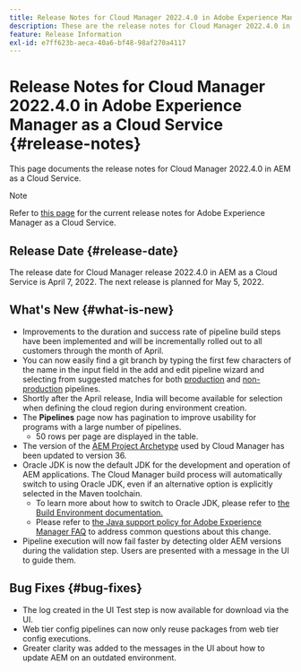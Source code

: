 ```yaml
---
title: Release Notes for Cloud Manager 2022.4.0 in Adobe Experience Manager as a Cloud Service
description: These are the release notes for Cloud Manager 2022.4.0 in AEM as a Cloud Service.
feature: Release Information
exl-id: e7ff623b-aeca-40a6-bf48-98af270a4117
---
```

# Release Notes for Cloud Manager 2022.4.0 in Adobe Experience Manager as a Cloud Service {#release-notes}

This page documents the release notes for Cloud Manager 2022.4.0 in AEM as a Cloud Service.

>[!NOTE]
>
>Refer to [this page](/help/release-notes/release-notes-cloud/release-notes-current.md) for the current release notes for Adobe Experience Manager as a Cloud Service.

## Release Date {#release-date}

The release date for Cloud Manager release 2022.4.0 in AEM as a Cloud Service is April 7, 2022. The next release is planned for May 5, 2022.

## What's New {#what-is-new}

* Improvements to the duration and success rate of pipeline build steps have been implemented and will be incrementally rolled out to all customers through the month of April.
* You can now easily find a git branch by typing the first few characters of the name in the input field in the add and edit pipeline wizard and selecting from suggested matches for both [production](/help/implementing/cloud-manager/configuring-pipelines/configuring-production-pipelines.md) and [non-production](/help/implementing/cloud-manager/configuring-pipelines/configuring-non-production-pipelines.md) pipelines.
* Shortly after the April release, India will become available for selection when defining the cloud region during environment creation.
* The **Pipelines** page now has pagination to improve usability for programs with a large number of pipelines.
  * 50 rows per page are displayed in the table.
* The version of the [AEM Project Archetype](https://experienceleague.adobe.com/docs/experience-manager-core-components/using/developing/archetype/overview.html) used by Cloud Manager has been updated to version 36.
* Oracle JDK is now the default JDK for the development and operation of AEM applications. The Cloud Manager build process will automatically switch to using Oracle JDK, even if an alternative option is explicitly selected in the Maven toolchain.
  * To learn more about how to switch to Oracle JDK, please refer to [the Build Environment documentation.](/help/implementing/cloud-manager/getting-access-to-aem-in-cloud/build-environment-details.md#using-java-support)
  * Please refer to [the Java support policy for Adobe Experience Manager FAQ](https://experienceleague.adobe.com/docs/experience-manager-65/assets/Java_Policy_for_Adobe_Experience_Manager.pdf) to address common questions about this change.
* Pipeline execution will now fail faster by detecting older AEM versions during the validation step. Users are presented with a message in the UI to guide them.

## Bug Fixes {#bug-fixes}

* The log created in the UI Test step is now available for download via the UI.
* Web tier config pipelines can now only reuse packages from web tier config executions.
* Greater clarity was added to the messages in the UI about how to update AEM on an outdated environment.
